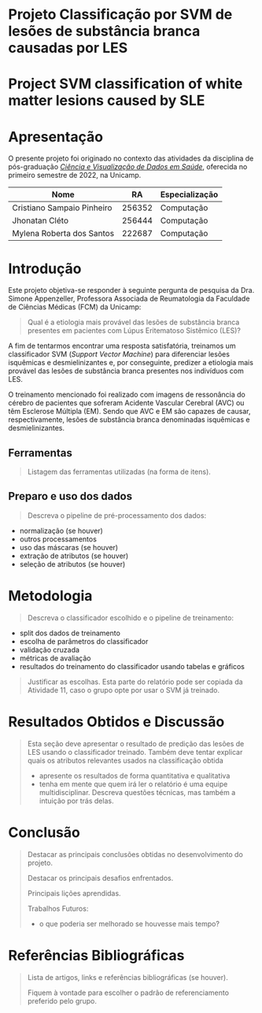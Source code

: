 # Projeto Classificação por SVM de lesões de substância branca causadas por LES
# Project SVM classification of white matter lesions caused by SLE

# Apresentação

O presente projeto foi originado no contexto das atividades da disciplina de pós-graduação [*Ciência e Visualização de Dados em Saúde*](https://ds4h.org), oferecida no primeiro semestre de 2022, na Unicamp.

| Nome                       | RA     | Especialização |
| -------------------------- | ------ | -------------- |
| Cristiano Sampaio Pinheiro | 256352 | Computação     |
| Jhonatan Cléto             | 256444 | Computação     |
| Mylena Roberta dos Santos  | 222687 | Computação     |


# Introdução

Este projeto objetiva-se responder à seguinte pergunta de pesquisa da Dra. Simone Appenzeller, Professora Associada de Reumatologia da Faculdade de Ciências Médicas (FCM) da Unicamp:

> Qual é a etiologia mais provável das lesões de substância branca presentes em pacientes com Lúpus Eritematoso Sistêmico (LES)?

A fim de tentarmos encontrar uma resposta satisfatória, treinamos um classificador SVM (*Support Vector Machine*) para diferenciar lesões isquêmicas e desmielinizantes e, por conseguinte, predizer a etiologia mais provável das lesões de substância branca presentes nos indivíduos com LES.

O treinamento mencionado foi realizado com imagens de ressonância do cérebro de pacientes que sofreram Acidente Vascular Cerebral (AVC) ou têm Esclerose Múltipla (EM). Sendo que AVC e EM são capazes de causar, respectivamente, lesões de substância branca denominadas isquêmicas e desmielinizantes.


## Ferramentas

> Listagem das ferramentas utilizadas (na forma de itens).


## Preparo e uso dos dados

> Descreva o pipeline de pré-processamento dos dados:
* normalização (se houver)
* outros processamentos
* uso das máscaras (se houver)
* extração de atributos (se houver)
* seleção de atributos (se houver)


# Metodologia

> Descreva o classificador escolhido e o pipeline de treinamento:
* split dos dados de treinamento
* escolha de parâmetros do classificador
* validação cruzada
* métricas de avaliação
* resultados do treinamento do classificador usando tabelas e gráficos
>
> Justificar as escolhas.
> Esta parte do relatório pode ser copiada da Atividade 11, caso o grupo opte por usar o SVM já treinado.


# Resultados Obtidos e Discussão

> Esta seção deve apresentar o resultado de predição das lesões de LES usando o classificador treinado. Também deve tentar explicar quais os atributos relevantes usados na classificação obtida
> * apresente os resultados de forma quantitativa e qualitativa
> * tenha em mente que quem irá ler o relatório é uma equipe multidisciplinar. Descreva questões técnicas, mas também a intuição por trás delas.


# Conclusão

> Destacar as principais conclusões obtidas no desenvolvimento do projeto.
>
> Destacar os principais desafios enfrentados.
>
> Principais lições aprendidas.
>
> Trabalhos Futuros:
> * o que poderia ser melhorado se houvesse mais tempo?


# Referências Bibliográficas

> Lista de artigos, links e referências bibliográficas (se houver).
>
> Fiquem à vontade para escolher o padrão de referenciamento preferido pelo grupo.
